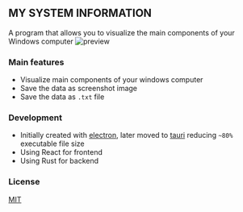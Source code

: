 ## MY SYSTEM INFORMATION
A program that allows you to visualize the main components of your Windows computer
![preview](https://i.imgur.com/g8dhO8i.png)

### Main features
- Visualize main components of your windows computer
- Save the data as screenshot image
- Save the data as `.txt` file
### Development
- Initially created with [electron](https://github.com/electron/electron), later moved to [tauri](https://github.com/tauri-apps/tauri) reducing `~80%` executable file size
- Using React for frontend
- Using Rust for backend
### License
[MIT](https://www.mit.edu/~amini/LICENSE.md)